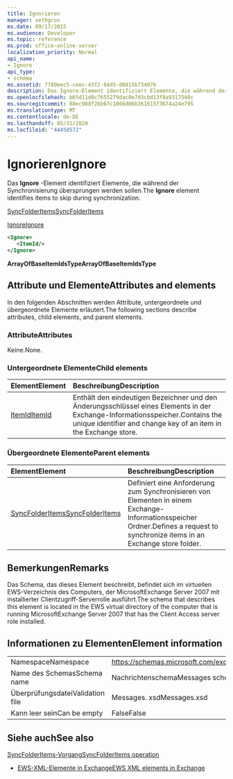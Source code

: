 ```yaml
---
title: Ignorieren
manager: sethgros
ms.date: 09/17/2015
ms.audience: Developer
ms.topic: reference
ms.prod: office-online-server
localization_priority: Normal
api_name:
- Ignore
api_type:
- schema
ms.assetid: 7789eec5-ceec-43f2-84d5-d0d15b734076
description: Das Ignore-Element identifiziert Elemente, die während der Synchronisierung übersprungen werden sollen.
ms.openlocfilehash: b65d11d8c7655279dac0e7d3cbd13f8a9317540c
ms.sourcegitcommit: 88ec988f2bb67c1866d06b361615f3674a24e795
ms.translationtype: MT
ms.contentlocale: de-DE
ms.lasthandoff: 05/31/2020
ms.locfileid: "44458572"
---
```

# <a name="ignore"></a><span data-ttu-id="d0cdc-103">Ignorieren</span><span class="sxs-lookup"><span data-stu-id="d0cdc-103">Ignore</span></span>

<span data-ttu-id="d0cdc-104">Das **Ignore** -Element identifiziert Elemente, die während der Synchronisierung übersprungen werden sollen.</span><span class="sxs-lookup"><span data-stu-id="d0cdc-104">The **Ignore** element identifies items to skip during synchronization.</span></span> 
  
[<span data-ttu-id="d0cdc-105">SyncFolderItems</span><span class="sxs-lookup"><span data-stu-id="d0cdc-105">SyncFolderItems</span></span>](syncfolderitems.md)
  
[<span data-ttu-id="d0cdc-106">Ignore</span><span class="sxs-lookup"><span data-stu-id="d0cdc-106">Ignore</span></span>](ignore.md)
  
```xml
<Ignore>
   <ItemId/>
</Ignore>
```

 <span data-ttu-id="d0cdc-107">**ArrayOfBaseItemIdsType**</span><span class="sxs-lookup"><span data-stu-id="d0cdc-107">**ArrayOfBaseItemIdsType**</span></span>
## <a name="attributes-and-elements"></a><span data-ttu-id="d0cdc-108">Attribute und Elemente</span><span class="sxs-lookup"><span data-stu-id="d0cdc-108">Attributes and elements</span></span>

<span data-ttu-id="d0cdc-109">In den folgenden Abschnitten werden Attribute, untergeordnete und übergeordnete Elemente erläutert.</span><span class="sxs-lookup"><span data-stu-id="d0cdc-109">The following sections describe attributes, child elements, and parent elements.</span></span>
  
### <a name="attributes"></a><span data-ttu-id="d0cdc-110">Attribute</span><span class="sxs-lookup"><span data-stu-id="d0cdc-110">Attributes</span></span>

<span data-ttu-id="d0cdc-111">Keine.</span><span class="sxs-lookup"><span data-stu-id="d0cdc-111">None.</span></span>
  
### <a name="child-elements"></a><span data-ttu-id="d0cdc-112">Untergeordnete Elemente</span><span class="sxs-lookup"><span data-stu-id="d0cdc-112">Child elements</span></span>

|<span data-ttu-id="d0cdc-113">**Element**</span><span class="sxs-lookup"><span data-stu-id="d0cdc-113">**Element**</span></span>|<span data-ttu-id="d0cdc-114">**Beschreibung**</span><span class="sxs-lookup"><span data-stu-id="d0cdc-114">**Description**</span></span>|
|:-----|:-----|
|[<span data-ttu-id="d0cdc-115">ItemId</span><span class="sxs-lookup"><span data-stu-id="d0cdc-115">ItemId</span></span>](itemid.md) <br/> |<span data-ttu-id="d0cdc-116">Enthält den eindeutigen Bezeichner und den Änderungsschlüssel eines Elements in der Exchange-Informationsspeicher.</span><span class="sxs-lookup"><span data-stu-id="d0cdc-116">Contains the unique identifier and change key of an item in the Exchange store.</span></span>  <br/> |
   
### <a name="parent-elements"></a><span data-ttu-id="d0cdc-117">Übergeordnete Elemente</span><span class="sxs-lookup"><span data-stu-id="d0cdc-117">Parent elements</span></span>

|<span data-ttu-id="d0cdc-118">**Element**</span><span class="sxs-lookup"><span data-stu-id="d0cdc-118">**Element**</span></span>|<span data-ttu-id="d0cdc-119">**Beschreibung**</span><span class="sxs-lookup"><span data-stu-id="d0cdc-119">**Description**</span></span>|
|:-----|:-----|
|[<span data-ttu-id="d0cdc-120">SyncFolderItems</span><span class="sxs-lookup"><span data-stu-id="d0cdc-120">SyncFolderItems</span></span>](syncfolderitems.md) <br/> |<span data-ttu-id="d0cdc-121">Definiert eine Anforderung zum Synchronisieren von Elementen in einem Exchange-Informationsspeicher Ordner.</span><span class="sxs-lookup"><span data-stu-id="d0cdc-121">Defines a request to synchronize items in an Exchange store folder.</span></span>  <br/> |
   
## <a name="remarks"></a><span data-ttu-id="d0cdc-122">Bemerkungen</span><span class="sxs-lookup"><span data-stu-id="d0cdc-122">Remarks</span></span>

<span data-ttu-id="d0cdc-123">Das Schema, das dieses Element beschreibt, befindet sich im virtuellen EWS-Verzeichnis des Computers, der MicrosoftExchange Server 2007 mit installierter Clientzugriff-Serverrolle ausführt.</span><span class="sxs-lookup"><span data-stu-id="d0cdc-123">The schema that describes this element is located in the EWS virtual directory of the computer that is running MicrosoftExchange Server 2007 that has the Client Access server role installed.</span></span>
  
## <a name="element-information"></a><span data-ttu-id="d0cdc-124">Informationen zu Elementen</span><span class="sxs-lookup"><span data-stu-id="d0cdc-124">Element information</span></span>

|||
|:-----|:-----|
|<span data-ttu-id="d0cdc-125">Namespace</span><span class="sxs-lookup"><span data-stu-id="d0cdc-125">Namespace</span></span>  <br/> |https://schemas.microsoft.com/exchange/services/2006/messages  <br/> |
|<span data-ttu-id="d0cdc-126">Name des Schemas</span><span class="sxs-lookup"><span data-stu-id="d0cdc-126">Schema name</span></span>  <br/> |<span data-ttu-id="d0cdc-127">Nachrichtenschema</span><span class="sxs-lookup"><span data-stu-id="d0cdc-127">Messages schema</span></span>  <br/> |
|<span data-ttu-id="d0cdc-128">Überprüfungsdatei</span><span class="sxs-lookup"><span data-stu-id="d0cdc-128">Validation file</span></span>  <br/> |<span data-ttu-id="d0cdc-129">Messages. xsd</span><span class="sxs-lookup"><span data-stu-id="d0cdc-129">Messages.xsd</span></span>  <br/> |
|<span data-ttu-id="d0cdc-130">Kann leer sein</span><span class="sxs-lookup"><span data-stu-id="d0cdc-130">Can be empty</span></span>  <br/> |<span data-ttu-id="d0cdc-131">False</span><span class="sxs-lookup"><span data-stu-id="d0cdc-131">False</span></span>  <br/> |
   
## <a name="see-also"></a><span data-ttu-id="d0cdc-132">Siehe auch</span><span class="sxs-lookup"><span data-stu-id="d0cdc-132">See also</span></span>



[<span data-ttu-id="d0cdc-133">SyncFolderItems-Vorgang</span><span class="sxs-lookup"><span data-stu-id="d0cdc-133">SyncFolderItems operation</span></span>](syncfolderitems-operation.md)


- [<span data-ttu-id="d0cdc-134">EWS-XML-Elemente in Exchange</span><span class="sxs-lookup"><span data-stu-id="d0cdc-134">EWS XML elements in Exchange</span></span>](ews-xml-elements-in-exchange.md)

